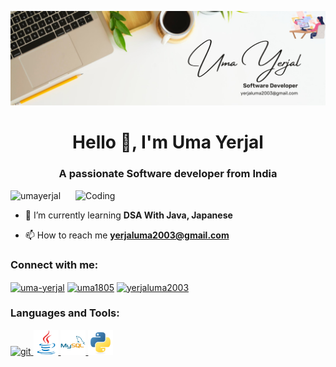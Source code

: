 ![ogo](https://github.com/UmaYerjal/UmaYerjal/blob/main/White%20Minimalist%20Profile%20LinkedIn%20Banner%20(1).png)
<h1 align="center">Hello 👋, I'm Uma Yerjal</h1>
<h3 align="center">A passionate Software developer from India</h3>

<img align="right" alt="Coding" width="400" src="https://media.tenor.com/S59bPkT0pqcAAAAC/programming.gif">

<p align="left"> <img src="https://komarev.com/ghpvc/?username=umayerjal&label=Profile%20views&color=0e75b6&style=flat" alt="umayerjal" /> </p>

- 🌱 I’m currently learning **DSA With Java, Japanese**

- 📫 How to reach me **yerjaluma2003@gmail.com**

<h3 align="left">Connect with me:</h3>
<p align="left">
<a href="https://linkedin.com/in/uma-yerjal" target="blank"><img align="center" src="https://raw.githubusercontent.com/rahuldkjain/github-profile-readme-generator/master/src/images/icons/Social/linked-in-alt.svg" alt="uma-yerjal" height="30" width="40" /></a>
<a href="https://www.codechef.com/users/uma1805" target="blank"><img align="center" src="https://cdn.jsdelivr.net/npm/simple-icons@3.1.0/icons/codechef.svg" alt="uma1805" height="30" width="40" /></a>
<a href="https://www.hackerrank.com/yerjaluma2003" target="blank"><img align="center" src="https://raw.githubusercontent.com/rahuldkjain/github-profile-readme-generator/master/src/images/icons/Social/hackerrank.svg" alt="yerjaluma2003" height="30" width="40" /></a>
</p>

<h3 align="left">Languages and Tools:</h3>
<p align="left"> <a href="https://git-scm.com/" target="_blank" rel="noreferrer"> <img src="https://www.vectorlogo.zone/logos/git-scm/git-scm-icon.svg" alt="git" width="40" height="40"/> </a> <a href="https://www.java.com" target="_blank" rel="noreferrer"> <img src="https://raw.githubusercontent.com/devicons/devicon/master/icons/java/java-original.svg" alt="java" width="40" height="40"/> </a> <a href="https://www.mysql.com/" target="_blank" rel="noreferrer"> <img src="https://raw.githubusercontent.com/devicons/devicon/master/icons/mysql/mysql-original-wordmark.svg" alt="mysql" width="40" height="40"/> </a> <a href="https://www.python.org" target="_blank" rel="noreferrer"> <img src="https://raw.githubusercontent.com/devicons/devicon/master/icons/python/python-original.svg" alt="python" width="40" height="40"/> </a> </p>
